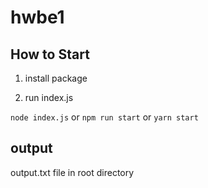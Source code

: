 # hwbe1

## How to Start

1. install package

2. run index.js

`node index.js`
or
`npm run start`
or
`yarn start`

## output

output.txt file in root directory
